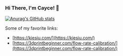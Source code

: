### Hi There, I'm Cayce! 👋

[![Anurag's GitHub stats](https://github-readme-stats.vercel.app/api?username=caycehouse)](https://github.com/caycehouse)

Some of my favorite links:
* [https://kiesiu.com/](https://kiesiu.com/)
* [https://3dprintbeginner.com/flow-rate-calibration/](https://3dprintbeginner.com/flow-rate-calibration/)
